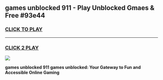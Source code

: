 
## games unblocked 911 - Play Unblocked Gmaes & Free #93e44
<h3>
<a href="https://premium.freeplayer.one?title=games_unblocked_911&ref=03M">CLICK TO PLAY</a></h3>
<hr>

<h3>
<a href="https://premium.freeplayer.one?title=games_unblocked_911&ref=03M">CLICK 2 PLAY</a>
  
</h3>

<a href="https://premium.freeplayer.one?title=games_unblocked_911&ref=03M"><img src="https://clearcache.store/games.png"></a>


**games unblocked 911 games unblocked: Your Gateway to Fun and Accessible Online Gaming**
